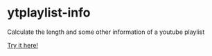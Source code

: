 # ytplaylist-info
Calculate the length and some other information of a youtube playlist

<a href="https://youtube-playlist-information.herokuapp.com/">Try it here!</a>
